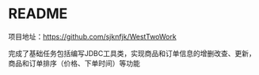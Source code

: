 # README
项目地址：https://github.com/sjknfjk/WestTwoWork

完成了基础任务包括编写JDBC工具类，实现商品和订单信息的增删改查、更新，商品和订单排序（价格、下单时间）等功能
